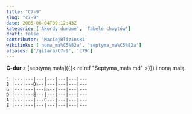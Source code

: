 ```yaml
---
title: "C7♭9"
slug: "c7-9"
date: 2005-06-04T09:12:43Z
kategorie: ['Akordy durowe', 'Tabele chwytów']
draft: false
contributor: 'MaciejBlizinski'
wikilinks: ['nona_ma%C5%82a', 'septyma_ma%C5%82a']
aliases: ['/gitara/C7♭9', 'c79']
---
```

**C-dur** z [septymą małą]({{< relref "Septyma_mała.md" >}}) i noną
małą<!-- link nie odnosił się do niczego: 'C7♭9' ('content/C7♭9.md') links to 'nona_mała' ('content/nona_mała.md') and that does not exist -->.


```
E |---|---|---|---|---|---|---
B |---|---D♭--|---|---|---|---
G |---|---|---B♭--|---|---|---
D |---|---E---|---|---|---|---
A |---|---|---C---|---|---|---
E |---|---|---|---|---|---|---
```



